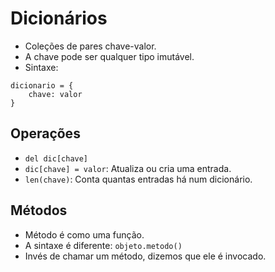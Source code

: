 # Dicionários
- Coleções de pares chave-valor.
- A chave pode ser qualquer tipo imutável.
- Sintaxe:
```
dicionario = {
    chave: valor
}
```

## Operações
- `del dic[chave]`
- `dic[chave] = valor`: Atualiza ou cria uma entrada.
- `len(chave)`: Conta quantas entradas há num dicionário.

## Métodos
- Método é como uma função.
- A sintaxe é diferente: `objeto.metodo()`
- Invés de chamar um método, dizemos que ele é invocado.